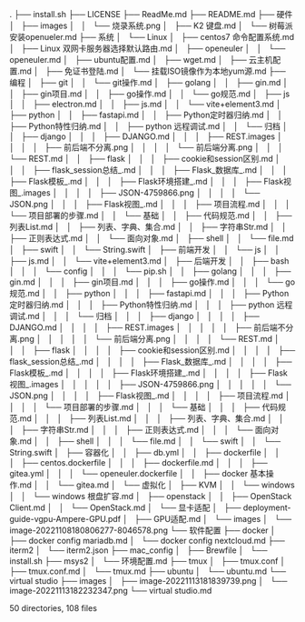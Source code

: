 .
├── install.sh
├── LICENSE
├── ReadMe.md
├── README.md
├── 硬件
│   ├── images
│   │   └── 烧录系统.png
│   ├── K2 键盘.md
│   └── 树莓派安装openueler.md
├── 系统
│   └── Linux
│       ├── centos7 命令配置系统.md
│       ├── Linux 双网卡服务器选择默认路由.md
│       ├── openeuler
│       │   └── openeuler.md
│       ├── ubuntu配置.md
│       ├── wget.md
│       ├── 云主机配置.md
│       ├── 免证书登陆.md
│       └── 挂载ISO镜像作为本地yum源.md
├── 编程
│   ├── git
│   │   └── git操作.md
│   ├── golang
│   │   ├── gin.md
│   │   ├── gin项目.md
│   │   ├── go操作.md
│   │   └── go规范.md
│   ├── js
│   │   ├── electron.md
│   │   ├── js.md
│   │   └── vite+element3.md
│   ├── python
│   │   ├── fastapi.md
│   │   ├── Python定时器归纳.md
│   │   ├── Python特性归纳.md
│   │   ├── python 远程调试.md
│   │   └── 归档
│   │       ├── django
│   │       │   ├── DJANGO.md
│   │       │   ├── REST.images
│   │       │   │   ├── 前后端不分离.png
│   │       │   │   └── 前后端分离.png
│   │       │   └── REST.md
│   │       ├── flask
│   │       │   ├── cookie和session区别.md
│   │       │   ├── flask_session总结_.md
│   │       │   ├── Flask_数据库_.md
│   │       │   ├── Flask模板_.md
│   │       │   ├── Flask环境搭建_.md
│   │       │   ├── Flask视图_.images
│   │       │   │   ├── JSON-4759866.png
│   │       │   │   └── JSON.png
│   │       │   ├── Flask视图_.md
│   │       │   ├── 项目流程.md
│   │       │   └── 项目部署的步骤.md
│   │       └── 基础
│   │           ├── 代码规范.md
│   │           ├── 列表List.md
│   │           ├── 列表、字典、集合.md
│   │           ├── 字符串Str.md
│   │           ├── 正则表达式.md
│   │           └── 面向对象.md
│   ├── shell
│   │   └── file.md
│   ├── swift
│   │   └── String.swift
│   ├── 前端开发
│   │   └── js
│   │       ├── js.md
│   │       └── vite+element3.md
│   ├── 后端开发
│   │   ├── bash
│   │   │   └── config
│   │   │       └── pip.sh
│   │   ├── golang
│   │   │   ├── gin.md
│   │   │   ├── gin项目.md
│   │   │   ├── go操作.md
│   │   │   └── go规范.md
│   │   ├── python
│   │   │   ├── fastapi.md
│   │   │   ├── Python定时器归纳.md
│   │   │   ├── Python特性归纳.md
│   │   │   ├── python 远程调试.md
│   │   │   └── 归档
│   │   │       ├── django
│   │   │       │   ├── DJANGO.md
│   │   │       │   ├── REST.images
│   │   │       │   │   ├── 前后端不分离.png
│   │   │       │   │   └── 前后端分离.png
│   │   │       │   └── REST.md
│   │   │       ├── flask
│   │   │       │   ├── cookie和session区别.md
│   │   │       │   ├── flask_session总结_.md
│   │   │       │   ├── Flask_数据库_.md
│   │   │       │   ├── Flask模板_.md
│   │   │       │   ├── Flask环境搭建_.md
│   │   │       │   ├── Flask视图_.images
│   │   │       │   │   ├── JSON-4759866.png
│   │   │       │   │   └── JSON.png
│   │   │       │   ├── Flask视图_.md
│   │   │       │   ├── 项目流程.md
│   │   │       │   └── 项目部署的步骤.md
│   │   │       └── 基础
│   │   │           ├── 代码规范.md
│   │   │           ├── 列表List.md
│   │   │           ├── 列表、字典、集合.md
│   │   │           ├── 字符串Str.md
│   │   │           ├── 正则表达式.md
│   │   │           └── 面向对象.md
│   │   ├── shell
│   │   │   └── file.md
│   │   └── swift
│   │       └── String.swift
│   ├── 容器化
│   │   ├── db.yml
│   │   ├── dockerfile
│   │   │   ├── centos.dockerfile
│   │   │   ├── dockerfile.md
│   │   │   ├── gitea.yml
│   │   │   └── openeuler.dockerfile
│   │   ├── docker 基本操作.md
│   │   └── gitea.md
│   └── 虚拟化
│       ├── KVM
│       │   └── windows
│       │       └── windows 根盘扩容.md
│       ├── openstack
│       │   ├── OpenStack Client.md
│       │   └── OpenStack.md
│       └── 显卡适配
│           ├── deployment-guide-vgpu-Ampere-GPU.pdf
│           ├── GPU适配.md
│           └── images
│               └── image-20221108180806277-8046578.png
└── 软件配置
    ├── docker
    │   ├── docker config mariadb.md
    │   └── docker config nextcloud.md
    ├── iterm2
    │   └── iterm2.json
    ├── mac_config
    │   ├── Brewfile
    │   └── install.sh
    ├── msys2
    │   └── 环境配置.md
    ├── tmux
    │   ├── tmux.conf
    │   ├── tmux.conf.md
    │   └── tmux.md
    ├── ubuntu
    │   └── ubuntu.md
    └── virtual studio
        ├── images
        │   ├── image-20221113181839739.png
        │   └── image-20221113182232347.png
        └── virtual studio.md

50 directories, 108 files
